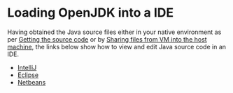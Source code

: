 # Loading OpenJDK into a IDE

Having obtained the Java source files either in your native environment as per [Getting the source code](https://java.net/projects/adoptopenjdk/pages/AdoptOpenJDKBuildInstructions#Manual) or by [Sharing files from VM into the host machine](../virtual-machines/sharing_host_folder_with_guest_vm.md), the links below show how to view and edit Java source code in an IDE.
* [IntelliJ](loading_openjdk_in_intellij.md)
* [Eclipse](loading_openjdk_in_eclipse.md)
* [Netbeans](loading_openjdk_in_netbeans.md)

 
